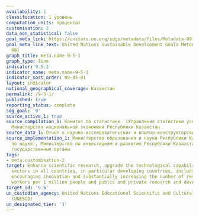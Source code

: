 ```yaml
---
availability: 1
classification: 1 уровень
computation_units: процентах
customisation: 2
data_non_statistical: false
goal_meta_link: https://unstats.un.org/sdgs/metadata/files/Metadata-09-05-01.pdf
goal_meta_link_text: United Nations Sustainable Development Goals Metadata (PDF 382
  KB)
graph_title: meta.name-9-5-1
graph_type: line
indicator: 9.5.1
indicator_name: meta.name-9-5-1
indicator_sort_order: 09-05-01
layout: indicator
national_geographical_coverage: Казахстан
permalink: /9-5-1/
published: true
reporting_status: complete
sdg_goal: '9'
source_active_1: true
source_compilation_1: Комитет по статистике  (Управление статистики услуг и энергетики)
  Министерства национальной экономики Республики Казахстан
source_data_1: Отчет о научно-исследовательских и опытно–конструкторских работах
source_implementation_1: Министерство образования и науки Республики Казахстан (Комитет
  по науке), Министерство по инвестициям и развитию Республики Казахстан, Все отраслевые
  государственные органы
tags:
- meta.customisation-2
target: Enhance scientific research, upgrade the technological capabilities of industrial
  sectors in all countries, in particular developing countries, including, by 2030,
  encouraging innovation and substantially increasing the number of research and development
  workers per 1 million people and public and private research and development spending
target_id: '9.5'
un_custodian_agency: United Nations Educational Scientific and Cultural Organization
  (UNESCO)
un_designated_tier: '1'
---
```

